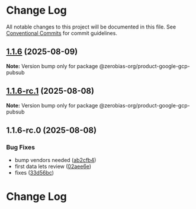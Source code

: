 # Change Log

All notable changes to this project will be documented in this file.
See [Conventional Commits](https://conventionalcommits.org) for commit guidelines.

## [1.1.6](https://github.com/zerobias-org/product/compare/@zerobias-org/product-google-gcp-pubsub@1.1.6-rc.1...@zerobias-org/product-google-gcp-pubsub@1.1.6) (2025-08-09)

**Note:** Version bump only for package @zerobias-org/product-google-gcp-pubsub





## [1.1.6-rc.1](https://github.com/zerobias-org/product/compare/@zerobias-org/product-google-gcp-pubsub@1.1.6-rc.0...@zerobias-org/product-google-gcp-pubsub@1.1.6-rc.1) (2025-08-08)

**Note:** Version bump only for package @zerobias-org/product-google-gcp-pubsub





## 1.1.6-rc.0 (2025-08-08)


### Bug Fixes

* bump vendors needed ([ab2cfb4](https://github.com/zerobias-org/product/commit/ab2cfb4a9cf2e3008e08b068f98011fec096c932))
* first data lets review ([02aee6e](https://github.com/zerobias-org/product/commit/02aee6e8c4f11675de7c63a00f4c8254a67a4dd7))
* fixes ([33d56bc](https://github.com/zerobias-org/product/commit/33d56bcaedf3fa5e3939a33c0fb57eda53539d05))





# Change Log
